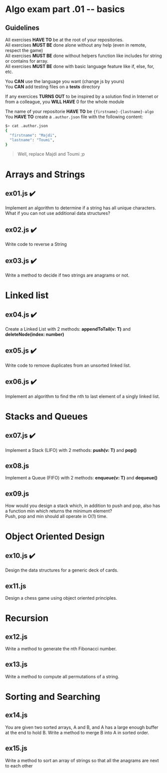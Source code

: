 # Algo exam part .01 -- basics

## Guidelines

All exercises **HAVE TO** be at the root of your repositories.<br />
All exercises **MUST BE** done alone without any help (even in remote, respect the game)<br />
All exercises **MUST BE** done without helpers function like includes for string or contains for array.<br />
All exercises **MUST BE** done with basic language feature like if, else, for, etc.<br />

You **CAN** use the language you want (change js by yours)<br />
You **CAN** add testing files on a **tests** directory

If any exercices **TURNS OUT** to be inspired by a solution find in Internet or from a colleague, you **WILL HAVE** 0 for the whole module

The name of your repositorie **HAVE TO** be `{firstname}-{lastname}-algo`
You **HAVE TO** create a `.author.json` file with the following content:

```sh
$> cat .author.json
{
  "firstname": "Majdi",
  "lastname": "Toumi",
}
```

> Well, replace Majdi and Toumi ;p

# Arrays and Strings

## ex01.js ✔️ 

Implement an algorithm to determine if a string has all unique characters. What if you
can not use additional data structures?

## ex02.js ✔️

Write code to reverse a String

## ex03.js ✔️

Write a method to decide if two strings are anagrams or not.

# Linked list

## ex04.js ✔️

Create a Linked List with 2 methods: **appendToTail(v: T)** and **deleteNode(index: number)**

## ex05.js ✔️

Write code to remove duplicates from an unsorted linked list.

## ex06.js ✔️

Implement an algorithm to find the nth to last element of a singly linked list.

# Stacks and Queues

## ex07.js ✔️

Implement a Stack (LIFO) with 2 methods: **push(v: T)** and **pop()**

## ex08.js

Implement a Queue (FIFO) with 2 methods: **enqueue(v: T)** and **dequeue()**

## ex09.js

How would you design a stack which, in addition to push and pop, also has a function
min which returns the minimum element?<br />
Push, pop and min should all operate in O(1) time.

# Object Oriented Design

## ex10.js ✔️

Design the data structures for a generic deck of cards.

## ex11.js

Design a chess game using object oriented principles.

# Recursion

## ex12.js

Write a method to generate the nth Fibonacci number.

## ex13.js

Write a method to compute all permutations of a string.

# Sorting and Searching

## ex14.js

You are given two sorted arrays, A and B, and A has a large enough buffer at the end to hold B. Write a method to merge B into A in sorted order.

## ex15.js

Write a method to sort an array of strings so that all the anagrams are next to each other